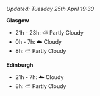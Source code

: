*Updated: Tuesday 25th April 19:30*

**Glasgow**

* 21h - 23h: :partly_sunny: Partly Cloudy
* 0h - 7h: :cloud: Cloudy
* 8h: :partly_sunny: Partly Cloudy

**Edinburgh**

* 21h - 7h: :cloud: Cloudy
* 8h: :partly_sunny: Partly Cloudy
